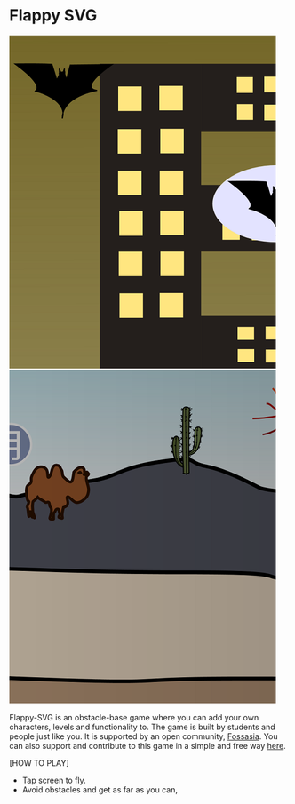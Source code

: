 Flappy SVG
==========
![](pictures/1.png)
![](pictures/2.png)

Flappy-SVG is an obstacle-base game where you can add your own characters, levels and functionality to. The game is built by students and people just like you. It is supported by an open community, [Fossasia](http://fossasia.org/).
You can also support and contribute to this game in a simple and free way [here](https://github.com/fossasia/flappy-svg/).

[HOW TO PLAY]
- Tap screen to fly.
- Avoid obstacles and get as far as you can,
